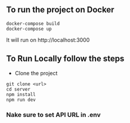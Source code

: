 ## To run the project on Docker
```
docker-compose build
docker-compose up
```
It will run on http://localhost:3000

## To Run Locally follow the steps
- Clone the project
```
git clone <url>
cd server
npm install
npm run dev
```

### Nake sure to set API URL in .env
